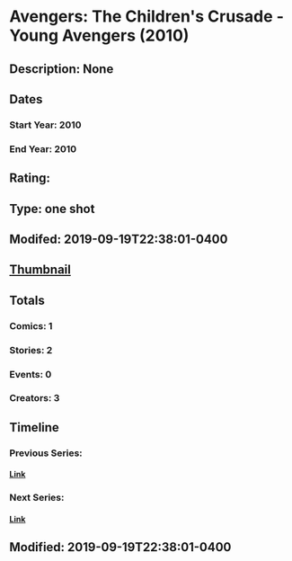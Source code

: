# Avengers: The Children's Crusade - Young Avengers (2010)
## Description: None
## Dates
### Start Year: 2010
### End Year: 2010
## Rating: 
## Type: one shot
## Modifed: 2019-09-19T22:38:01-0400
## [Thumbnail](http://i.annihil.us/u/prod/marvel/i/mg/b/40/image_not_available.jpg)
## Totals
### Comics: 1
### Stories: 2
### Events: 0
### Creators: 3
## Timeline
### Previous Series: 
#### [Link]()
### Next Series: 
#### [Link]()
## Modified: 2019-09-19T22:38:01-0400